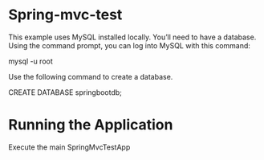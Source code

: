 # Spring-mvc-test

This example uses MySQL installed locally. You’ll need to have a database. Using the command prompt, you can log into MySQL with this command:

mysql -u root

Use the following command to create a database.

CREATE DATABASE springbootdb;


# Running the Application

Execute the main SpringMvcTestApp


